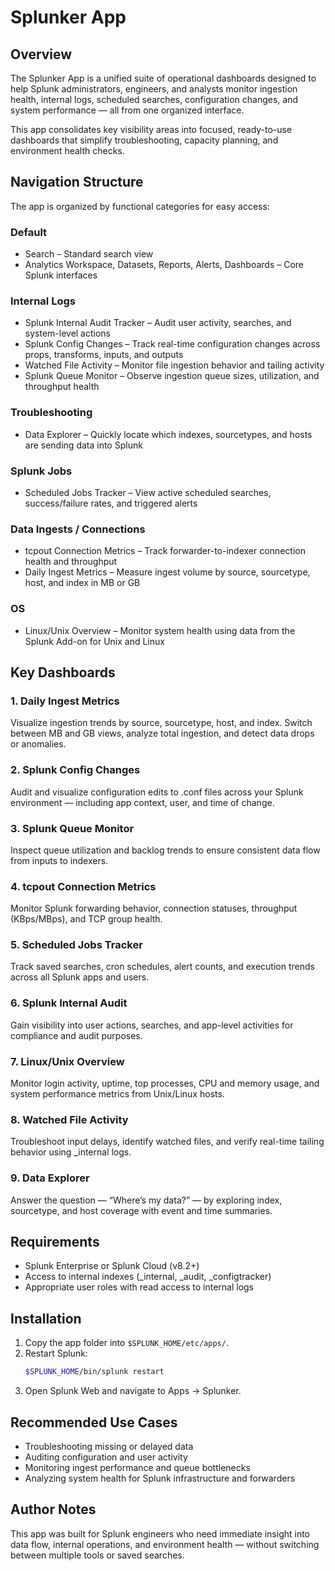 # Splunker App

## Overview
The Splunker App is a unified suite of operational dashboards designed to help Splunk administrators, engineers, and analysts monitor ingestion health, internal logs, scheduled searches, configuration changes, and system performance — all from one organized interface.

This app consolidates key visibility areas into focused, ready-to-use dashboards that simplify troubleshooting, capacity planning, and environment health checks.

## Navigation Structure
The app is organized by functional categories for easy access:

### Default
- Search – Standard search view
- Analytics Workspace, Datasets, Reports, Alerts, Dashboards – Core Splunk interfaces

### Internal Logs
- Splunk Internal Audit Tracker – Audit user activity, searches, and system-level actions
- Splunk Config Changes – Track real-time configuration changes across props, transforms, inputs, and outputs
- Watched File Activity – Monitor file ingestion behavior and tailing activity
- Splunk Queue Monitor – Observe ingestion queue sizes, utilization, and throughput health

### Troubleshooting
- Data Explorer – Quickly locate which indexes, sourcetypes, and hosts are sending data into Splunk

### Splunk Jobs
- Scheduled Jobs Tracker – View active scheduled searches, success/failure rates, and triggered alerts

### Data Ingests / Connections
- tcpout Connection Metrics – Track forwarder-to-indexer connection health and throughput
- Daily Ingest Metrics – Measure ingest volume by source, sourcetype, host, and index in MB or GB

### OS
- Linux/Unix Overview – Monitor system health using data from the Splunk Add-on for Unix and Linux

## Key Dashboards

### 1. Daily Ingest Metrics
Visualize ingestion trends by source, sourcetype, host, and index. Switch between MB and GB views, analyze total ingestion, and detect data drops or anomalies.

### 2. Splunk Config Changes
Audit and visualize configuration edits to .conf files across your Splunk environment — including app context, user, and time of change.

### 3. Splunk Queue Monitor
Inspect queue utilization and backlog trends to ensure consistent data flow from inputs to indexers.

### 4. tcpout Connection Metrics
Monitor Splunk forwarding behavior, connection statuses, throughput (KBps/MBps), and TCP group health.

### 5. Scheduled Jobs Tracker
Track saved searches, cron schedules, alert counts, and execution trends across all Splunk apps and users.

### 6. Splunk Internal Audit
Gain visibility into user actions, searches, and app-level activities for compliance and audit purposes.

### 7. Linux/Unix Overview
Monitor login activity, uptime, top processes, CPU and memory usage, and system performance metrics from Unix/Linux hosts.

### 8. Watched File Activity
Troubleshoot input delays, identify watched files, and verify real-time tailing behavior using _internal logs.

### 9. Data Explorer
Answer the question — “Where’s my data?” — by exploring index, sourcetype, and host coverage with event and time summaries.

## Requirements
- Splunk Enterprise or Splunk Cloud (v8.2+)
- Access to internal indexes (_internal, _audit, _configtracker)
- Appropriate user roles with read access to internal logs

## Installation
1. Copy the app folder into `$SPLUNK_HOME/etc/apps/`.
2. Restart Splunk:
   ```bash
   $SPLUNK_HOME/bin/splunk restart
   ```
3. Open Splunk Web and navigate to Apps → Splunker.

## Recommended Use Cases
- Troubleshooting missing or delayed data
- Auditing configuration and user activity
- Monitoring ingest performance and queue bottlenecks
- Analyzing system health for Splunk infrastructure and forwarders

## Author Notes
This app was built for Splunk engineers who need immediate insight into data flow, internal operations, and environment health — without switching between multiple tools or saved searches.